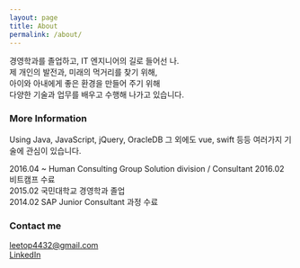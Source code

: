 ```yaml
---
layout: page
title: About
permalink: /about/
---
```


경영학과를 졸업하고, IT 엔지니어의 길로 들어선 나.  
제 개인의 발전과,
미래의 먹거리를 찾기 위해,  
아이와 아내에게 좋은 환경을 만들어 주기 위해  
다양한 기술과 업무를 배우고 수행해 나가고 있습니다.


### More Information

Using Java, JavaScript, jQuery, OracleDB
그 외에도 vue, swift 등등 여러가지 기술에 관심이 있습니다.
  
2016.04 ~ Human Consulting Group Solution division / Consultant
2016.02 비트캠프 수료  
2015.02 국민대학교 경영학과 졸업  
2014.02 SAP Junior Consultant 과정 수료  


### Contact me

[leetop4432@gmail.com](mailto:leetop4432@gmail.com)  
[LinkedIn](linkedin.com/in/영준-이-39403b14b)
